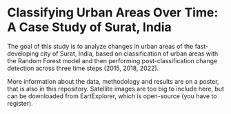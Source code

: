 # Classifying Urban Areas Over Time: A Case Study of Surat, India

The goal of this study is to analyze changes in urban areas of the fast-developing city of Surat, India, based on classification of urban areas with the Random Forest model and then performing post-classification change detection across three time steps (2015, 2018, 2022).

More information about the data, methodology and results are on a poster, that is also in this repository.
Satellite images are too big to include here, but can be downloaded from EartExplorer, which is open-source (you have to register).
